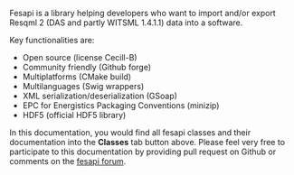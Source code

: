 Fesapi is a library helping developers who want to import and/or export Resqml 2 (DAS and partly WITSML 1.4.1.1) data into a software.

Key functionalities are:
- Open source (license Cecill-B)
- Community friendly (Github forge) 
- Multiplatforms (CMake build)
- Multilanguages (Swig wrappers)
- XML serialization/deserialization (GSoap)
- EPC for Energistics Packaging Conventions (minizip)
- HDF5 (official HDF5 library)

In this documentation, you would find all fesapi classes and their documentation into the **Classes** tab button above.
Please feel very free to participate to this documentation by providing pull request on Github or comments on the [fesapi forum](https://discourse.f2i-consulting.com/c/fesapi).